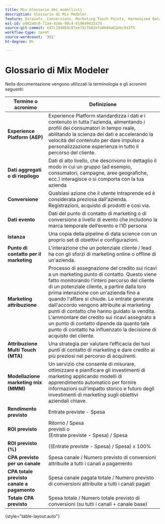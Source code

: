 ```yaml
---
title: Mix Glossario dei modellisti
description: Glossario di Mix Modeler.
feature: Datasets, Conversions, Marketing Touch Points, Harmonized Data
exl-id: e002a0c0-71a4-418e-90c4-819649433a7d
source-git-commit: e47c1948b9c07ee73cfb82efa0b94a62ebc9d3f5
workflow-type: tm+mt
source-wordcount: '351'
ht-degree: 0%

---
```


# Glossario di Mix Modeler

Nella documentazione vengono utilizzati la terminologia e gli acronimi seguenti:

| Termine o acronimo | Definizione |
|---|---|
| **Experience Platform (AEP)** | Experience Platform standardizza i dati e i contenuto in tutta l&#39;azienda, alimentando i profili dei consumatori in tempo reale, abilitando la scienza dei dati e accelerando la velocità del contenuto per dare impulso a personalizzazione esperienza in tutto il percorso del cliente. |
| **Dati aggregati o di riepilogo** | Dati di alto livello, che descrivono in dettaglio il modo in cui un gruppo (ad esempio, consumatori, campagne, aree geografiche, ecc.) interagisce o si comporta con la tua azienda |
| **Conversione** | Qualsiasi azione che il utente intraprende ed è considerata preziosa dall&#39;azienda. Registrazioni, acquisto di prodotti e così via. |
| **Dati evento** | Dati del punto di contatto di marketing o di conversione a livello di evento che includono la marca temporale dell’evento e l’ID persona |
| **Istanza** | Una copia della pipeline di data science con un proprio set di obiettivi e configurazioni. |
| **Punto di contatto per il marketing** | L&#39;interazione che un potenziale cliente / lead ha con gli sforzi di marketing online o offline di un&#39;azienda. |
| **Marketing attribuzione** | Processo di assegnazione del credito sui ricavi a un marketing punto di contatto. Questo viene fatto monitorando l&#39;intero percorso del cliente di un potenziale cliente, a partire dalla loro prima interazione con un&#39;azienda fino a quando l&#39;affare si chiude. Le entrate generate dall&#39;accordo vengono attribuite ai marketing punti di contatto che hanno guidato la vendita. L&#39;ammontare del credito sui ricavi assegnato a un punto di contatto dipende da quanto tale punto di contatto ha influenzato la decisione di acquisto del cliente. |
| **Attribuzione Multi Touch (MTA)** | Una strategia per valutare l’efficacia dei tuoi punti di contatto di marketing e dare credito ai più preziosi nel percorso di acquirenti. |
| **Modellazione marketing mix (MMM)** | Un servizio che consente di misurare, ottimizzare e pianificare gli investimenti di marketing applicando modelli di apprendimento automatico per fornire informazioni sull’impatto storico e futuro degli investimenti di marketing sugli obiettivi aziendali chiave. |
| **Rendimento previsto** | Entrate previste - Spesa |
| **ROI previsto** | Ritorno / Spesa<br>previsti o<br> (Entrate previste - Spesa) / Spesa |
| **ROI previsto (%)** | ((Entrate previste - Spesa) / Spesa) x 100% |
| **CPA previsto per un canale** | Spesa canale / Numero previsto di conversioni attribuite a tutti i canali a pagamento |
| **CPA totale previsto canale a pagamento** | Spesa canale pagata totale / Numero previsto di conversioni attribuite a tutti i canali pagati |
| **Totale CPA previsto** | Spesa totale / Numero totale previsto di conversioni (su tutti i canali + canale base) |

{style="table-layout:auto"}
